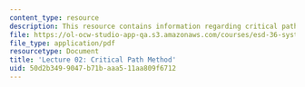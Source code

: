 ```yaml
---
content_type: resource
description: This resource contains information regarding critical path method.
file: https://ol-ocw-studio-app-qa.s3.amazonaws.com/courses/esd-36-system-project-management-fall-2012/50d2b3499047b71baaa511aa809f6712_MITESD_36F12_Lec02.pdf
file_type: application/pdf
resourcetype: Document
title: 'Lecture 02: Critical Path Method'
uid: 50d2b349-9047-b71b-aaa5-11aa809f6712
---
```

